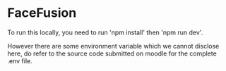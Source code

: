 # FaceFusion

To run this locally, you need to run 'npm install' then 'npm run dev'.

However there are some environment variable which we cannot disclose here, do refer to the source code submitted on moodle for the complete .env file.
